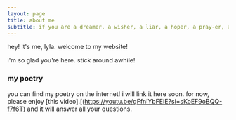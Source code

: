 ```yaml
---
layout: page
title: about me
subtitle: if you are a dreamer, a wisher, a liar, a hoper, a pray-er, a magic-bean-buyer, if youre a pretender, come sit by my fire...
---
```


hey! it's me, lyla. welcome to my website!

i'm so glad you're here. stick around awhile!



### my poetry

you can find my poetry on the internet! i will link it here soon. for now, please enjoy [this video].[(https://youtu.be/qFfnlYbFEiE?si=sKoEF9oBQQ-f7f6T) and it will answer all your questions.
